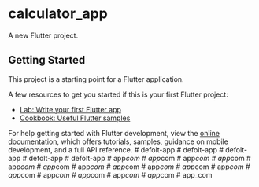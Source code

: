 # calculator_app

A new Flutter project.

## Getting Started

This project is a starting point for a Flutter application.

A few resources to get you started if this is your first Flutter project:

- [Lab: Write your first Flutter app](https://docs.flutter.dev/get-started/codelab)
- [Cookbook: Useful Flutter samples](https://docs.flutter.dev/cookbook)

For help getting started with Flutter development, view the
[online documentation](https://docs.flutter.dev/), which offers tutorials,
samples, guidance on mobile development, and a full API reference.
#   d e f o l t - a p p  
 #   d e f o l t - a p p  
 #   d e f o l t - a p p  
 #   d e f o l t - a p p  
 #   d e f o l t - a p p  
 #   a p p _ c o m  
 #   a p p _ c o m  
 #   a p p _ c o m  
 #   a p p _ c o m  
 #   a p p _ c o m  
 #   a p p _ c o m  
 #   a p p _ c o m  
 #   a p p _ c o m  
 #   a p p _ c o m  
 #   a p p _ c o m  
 #   a p p _ c o m  
 #   a p p _ c o m  
 #   a p p _ c o m  
 #   a p p _ c o m  
 #   a p p _ c o m  
 #   a p p _ c o m  
 #   a p p _ c o m  
 